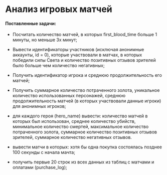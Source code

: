 # Анализ игровых матчей

#### Поставленные задачи:

+ Посчитать количество матчей, в которых first_blood_time больше 1 минуты, но меньше 3х минут;

+ Вывести идентификаторы участников (исключая анонимные аккаунты, id = 0),
которые участвовали в матчах, в которых победили силы Света и количество позитивных отзывов зрителей было больше чем количество негативных;

+ Получить идентификатор игрока и среднюю продолжительность его матчей;

+ Получить суммарное количество потраченного золота, уникальное количество использованных персонажей, среднюю
продолжительность матчей (в которых участвовали данные игроки) для анонимных игроков;

+ для каждого героя (hero_name) вывести: количество матчей в которых был использован, среднее количество убийств,
минимальное количество смертей, максимальное количество потраченного золота, суммарное количество позитивных отзывов зрителей, суммарное количество негативных отзывов.

+ вывести матчи в которых: хотя бы одна покупка состоялась позднее 100 секунды с начала мачта;

+ получить первые 20 строк из всех данных из таблиц с матчами и оплатами (purchase_log);
